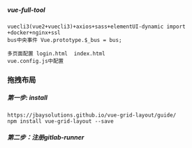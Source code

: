##### vue-full-tool
```
vuecli3(vue2+vuecli3)+axios+sass+elementUI-dynamic import
+docker+nginx+ssl
bus中央事件 Vue.prototype.$_bus = bus;

多页面配置 login.html  index.html
vue.config.js中配置
```

### 拖拽布局

##### 第一步: install
```
https://jbaysolutions.github.io/vue-grid-layout/guide/
npm install vue-grid-layout --save
```

##### 第二步：注册gitlab-runner

```

```
